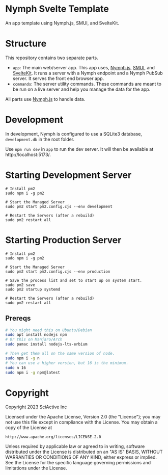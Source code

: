 # Nymph Svelte Template

An app template using Nymph.js, SMUI, and SvelteKit.

# Structure

This repository contains two separate parts.

- `app`: The main web/server app.
  This app uses, [Nymph.js](https://nymph.io), [SMUI](https://sveltematerialui.com/), and [SvelteKit](https://kit.svelte.dev/). It runs a server with a Nymph endpoint and a Nymph PubSub server. It serves the front end browser app.
- `commands`: The server utility commands.
  These commands are meant to be run on a live server and help you manage the data for the app.

All parts use [Nymph.js](https://nymph.io/) to handle data.

# Development

In development, Nymph is configured to use a SQLite3 database, `development.db` in the root folder.

Use `npm run dev` in `app` to run the dev server. It will then be available at http://localhost:5173/.

# Starting Development Server

```
# Install pm2
sudo npm i -g pm2

# Start the Managed Server
sudo pm2 start pm2.config.cjs --env development

# Restart the Servers (after a rebuild)
sudo pm2 restart all
```

# Starting Production Server

```
# Install pm2
sudo npm i -g pm2

# Start the Managed Server
sudo pm2 start pm2.config.cjs --env production

# Save the process list and set to start up on system start.
sudo pm2 save
sudo pm2 startup systemd

# Restart the Servers (after a rebuild)
sudo pm2 restart all
```

## Prereqs

```sh
# You might need this on Ubuntu/Debian
sudo apt install nodejs npm
# Or this on Manjaro/Arch
sudo pamac install nodejs-lts-erbium

# Then get them all on the same version of node.
sudo npm i -g n
# You can use a higher version, but 16 is the minimum.
sudo n 16
sudo npm i -g npm@latest
```

# Copyright

Copyright 2023 SciActive Inc

Licensed under the Apache License, Version 2.0 (the "License");
you may not use this file except in compliance with the License.
You may obtain a copy of the License at

    http://www.apache.org/licenses/LICENSE-2.0

Unless required by applicable law or agreed to in writing, software
distributed under the License is distributed on an "AS IS" BASIS,
WITHOUT WARRANTIES OR CONDITIONS OF ANY KIND, either express or implied.
See the License for the specific language governing permissions and
limitations under the License.
